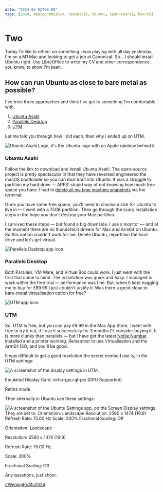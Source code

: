 ```yaml
---
date: "2024-05-02T09:00"
tags: [2024, WeblogPoMo2024, canonical, Ubuntu, open-source, how-to]
---
```


# Two
<!-- truncate -->

Today I'd like to reflect on something I was playing with all day yesterday. I'm on a M1 Mac and looking to get a job at Canonical. So… I should install Ubuntu right. Use LibreOffice to write my CV and other correspondence, you know, to show I'm keen. 

## How can run Ubuntu as close to bare metal as possible?

I've tried three approaches and think I've got to something I'm comfortable with. 

1. [Ubuntu Asahi](https://ubuntuasahi.org/)
1. [Parallels Desktop](https://www.parallels.com/products/desktop/)
1. [UTM](https://mac.getutm.app/)

Let me talk you through how I did each, then why I ended up on UTM.

<img src="https://cdn.some.pics/phils/66326e62d1098.png" className="img-199" alt="Ubuntu Asahi Logo, it's the Ubuntu logo with an Apple rainbow behind it." />

### Ubuntu Asahi

Follow the link to download and install Ubuntu Asahi. The open-source project is pretty spectacular in that they have reversed engineered the macOS bootloader so you can dual boot into Ubuntu. It was a struggle to partition my hard drive — APFS' stupid way of not knowing how much free space you have. I had to [delete all my time machine snapshots](https://cleanmymac.com/blog/delete-time-machine-backups) via the terminal.

Once you have some free space, you'll need to choose a size for Ubuntu to live in — I went with a 75GB partition. Then go through the scary installation steps in the hope you don't destroy your Mac partition. 

I survived these steps — but found a big downside. I use a monitor — and at the moment there are no thunderbolt drivers for Mac and Arm64 on Ubuntu. So this option couldn't work for me. Delete Ubuntu, repartition the hard drive and let's get virtual. 

<img src="https://cdn.some.pics/phils/66326eeac5070.png" className="img-246" alt="Parellels Desktop app icon." />

### Parallels Desktop

Both Parallels, VM Ware, and Virtual Box could work. I just went with the first that came to mind. The installation was quick and easy. I managed to work within the free trial — performance was fine. But, when it kept nagging me to buy for £89.99 I just couldn't justify it. Was there a good close to bare-metal virtualisation option for free?

![UTM app icon.](https://cdn.some.pics/phils/66326f6c610bf.webp)

### UTM

So, UTM is free, but you can pay £9.99 in the Mac App Store. I went with free to try it out, if I use it successfully for 3 months I'll consider buying it. It is more clunky than parallels — but I have got the latest [Noble Numbat](https://cdimage.ubuntu.com/daily-live/current/) installed and a printer working. Remember to use Virtualisation and the Arm64 ISO, and you'll be good. 

It was difficult to get a good resolution the secret combo I use is, in the UTM settings:

![A screenshot of the display settings in UTM.](https://cdn.some.pics/phils/6634bcba4a6bf.png)

Emulated Display Card: virtio-gpu-gl-pci (GPU Supported)

Retina mode

Then internally in Ubuntu use these settings:

![A screenshot of the Ubuntu Settings app, on the Screen Display settings. They are set to:
Orientation: Landscape
Resolution: 2560 x 1474 (16:9)
Refresh Rate: 75.00 Hz
Scale: 200%
Fractional Scaling: Off](https://cdn.some.pics/phils/6634bdbdd057e.png)

Orientation: Landscape

Resolution: 2560 x 1474 (16:9)

Refresh Rate: 75.00 Hz

Scale: 200%

Fractional Scaling: Off


Any questions, just shout. 

[#WeblogPoMo2024](https://weblog.anniegreens.lol/weblog-posting-month-2024)